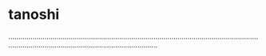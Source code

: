 # tanoshi
......................................................................................................................................................................................................